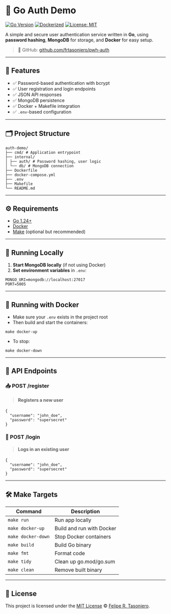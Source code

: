 # 🔐 Go Auth Demo

[![Go Version](https://img.shields.io/badge/go-1.24+-brightgreen)](https://golang.org/dl/)
[![Dockerized](https://img.shields.io/badge/docker-ready-blue)](https://www.docker.com/)
[![License: MIT](https://img.shields.io/badge/license-MIT-yellow.svg)](LICENSE)

A simple and secure user authentication service written in **Go**, using **password hashing**, **MongoDB** for storage, and **Docker** for easy setup.

> 🔗 GitHub: [github.com/frtasoniero/pwh-auth](https://github.com/frtasoniero/pwh-auth)


---

## 🚀 Features

- ✅ Password-based authentication with bcrypt
- ✅ User registration and login endpoints
- ✅ JSON API responses
- ✅ MongoDB persistence
- ✅ Docker + Makefile integration
- ✅ `.env`-based configuration

---

## 🗂 Project Structure

```
auth-demo/
├── cmd/ # Application entrypoint
├── internal/
│ ├── auth/ # Password hashing, user logic
│ └── db/ # MongoDB connection
├── Dockerfile
├── docker-compose.yml
├── .env
├── Makefile
└── README.md
```

---

## ⚙️ Requirements

- [Go 1.24+](https://golang.org/dl/)
- [Docker](https://www.docker.com/)
- [Make](https://www.gnu.org/software/make/) (optional but recommended)

---

## 🧪 Running Locally

1. **Start MongoDB locally** (if not using Docker)
2. **Set environment variables** in `.env`:

```env
MONGO_URI=mongodb://localhost:27017
PORT=5005
```

---

## 🐳 Running with Docker

- Make sure your ```.env``` exists in the project root
- Then build and start the containers:

```
make docker-up
```

- To stop:

```
make docker-down
```

---

## 🧪 API Endpoints

### 📥 POST /register

> #### Registers a new user

```
{
  "username": "john_doe",
  "password": "supersecret"
}
```

### 🔐 POST /login

> #### Logs in an existing user

```
{
  "username": "john_doe",
  "password": "supersecret"
}
```

---

## 🛠 Make Targets

| Command            | Description               |
| ------------------ | ------------------------- |
| `make run`         | Run app locally           |
| `make docker-up`   | Build and run with Docker |
| `make docker-down` | Stop Docker containers    |
| `make build`       | Build Go binary           |
| `make fmt`         | Format code               |
| `make tidy`        | Clean up go.mod/go.sum    |
| `make clean`       | Remove built binary       |

--- 

## 📝 License

This project is licensed under the [MIT License](LICENSE) © [Felipe R. Tasoniero](https://github.com/frtasoniero).